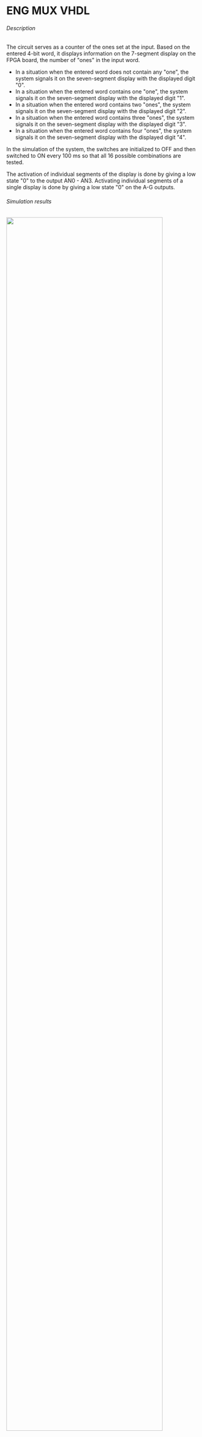 # ENG MUX VHDL
###### Description
The circuit serves as a counter of the ones set at the input. Based on the entered 4-bit word, it displays information on the 7-segment display on the FPGA board, the number of "ones" in the input word.

- In a situation when the entered word does not contain any "one", the system signals it on the seven-segment display with the displayed digit "0".
- In a situation when the entered word contains one "one", the system signals it on the seven-segment display with the displayed digit "1".
- In a situation when the entered word contains two "ones", the system signals it on the seven-segment display with the displayed digit "2".
- In a situation when the entered word contains three "ones", the system signals it on the seven-segment display with the displayed digit "3".
- In a situation when the entered word contains four "ones", the system signals it on the seven-segment display with the displayed digit "4".

In the simulation of the system, the switches are initialized to OFF and then switched to ON every 100 ms so that all 16 possible combinations are tested.

The activation of individual segments of the display is done by giving a low state "0" to the output AN0 - AN3. Activating individual segments of a single display is done by giving a low state "0" on the A-G outputs.

###### Simulation results
<img src="https://user-images.githubusercontent.com/79804729/159079415-c9fa2804-d107-4c8f-83cd-00dce574048c.png" width="90%"></img>

###### Verification results
<img src="https://user-images.githubusercontent.com/79804729/159367268-e122129e-63a5-4da2-9af9-8186ed28dd20.gif" width="90%"></img> 

###### Files description
- top.vhd - main VHDL design file with the operation algorithm
- tb.vhd - testbench file
- iup2.xdc - file with constraints for the **Nexys-A7 board (FPGA xc7a100tcsg324-1)**

# PL Układ kombinacyjny VHDL
###### Opis
Układ po zaprogramowaniu, służy jako licznik jedynek ustawionych na wejściu. Na podstawie wprowadzonego słowa 4-bitowego, wyświetla informacje, na siedmiosegmentowym wyświetlaczu znajdującego się na płytce FPGA, liczbie „jedynek” w słowie wejściowym.
- W sytuacji gdy wprowadzone słowo nie zawiera żadnej „jedynki”, układ sygnalizuje to na wyświetlaczu siedmiosegmentowym za pomocą wyświetlanej cyfry „0”.
- W sytuacji gdy wprowadzone słowo zawiera jedną „jedynkę”, układ sygnalizuje to na wyświetlaczu siedmiosegmentowym za pomocą wyświetlanej cyfry „1”.
- W sytuacji gdy wprowadzone słowo zawiera dwie „jedynki”, układ sygnalizuje to na wyświetlaczu siedmiosegmentowym za pomocą wyświetlanej cyfry „2”.
- W sytuacji gdy wprowadzone słowo zawiera trzy „jedynki”, układ sygnalizuje to na wyświetlaczu siedmiosegmentowym za pomocą wyświetlanej cyfry „3”.
- W sytuacji gdy wprowadzone słowo zawiera cztery „jedynki”, układ sygnalizuje to na wyświetlaczu siedmiosegmentowym za pomocą wyświetlanej cyfry „4”.

W przeprowadzonej symulacji układu przełączniki są zainicjalizowane na OFF, a następnie co 100 ms przełączane na ON, tak aby zostały wypróbowane wszystkie 16 możliwych kombinacji.

Aktywowanie poszczególnych segmentów wyświetlacza odbywa się poprzez podanie stanu niskiego „0” na wyjściach AN0 - AN3. Aktywowanie poszczególnych segmentów pojedynczego wyświetlacza odbywa się poprzez podanie stanu niskiego „0” na wyjściach A-G.

###### Wyniki symulacji
<img src="https://user-images.githubusercontent.com/79804729/159079415-c9fa2804-d107-4c8f-83cd-00dce574048c.png" width="90%"></img>

###### Wyniki weryfikacji
<img src="https://user-images.githubusercontent.com/79804729/159367268-e122129e-63a5-4da2-9af9-8186ed28dd20.gif" width="90%"></img>

###### Opis plików
- top.vhd - główny plik projektu VHDL z algorytmem działania
- tb.vhd - plik testbench
- iup2.xdc - plik z ograniczeniami projektowymi dla płytki **Nexys-A7 (układ FPGA xc7a100tcsg324-1)**
